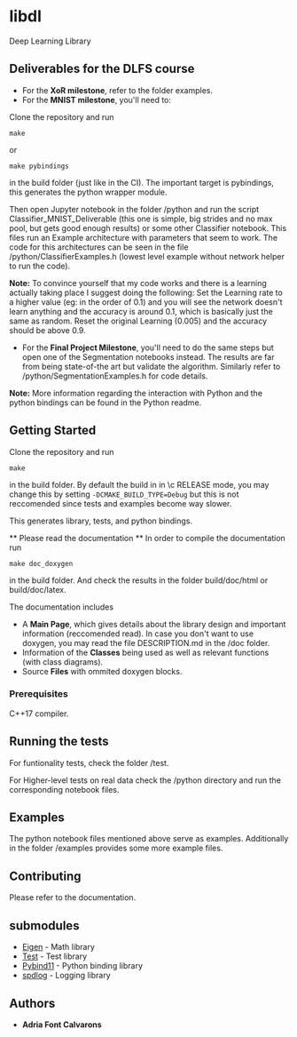 # libdl

Deep Learning Library 

## Deliverables for the DLFS course

- For the **XoR milestone**, refer to the folder examples.
- For the **MNIST milestone**, you'll need to:

Clone the repository and run
```
make
```
or
```
make pybindings
```
in the build folder (just like in the CI). The important target is pybindings, this generates the python wrapper module.

Then open Jupyter notebook in the folder /python and run the script Classifier_MNIST_Deliverable (this one is simple, big strides and no max pool, but gets good enough results) or some other Classifier notebook. This files run an Example architecture with parameters that seem to work. The code for this architectures can be seen in the file /python/ClassifierExamples.h (lowest level example without network helper to run the code).

**Note:** To convince yourself that my code works and there is a learning actually taking place I suggest doing the following: Set the Learning rate to a higher value (eg: in the order of 0.1) and you will see the network doesn't learn anything and the accuracy is around 0.1, which is basically just the same as random. Reset the original Learning (0.005) and the accuracy should be above 0.9.

- For the **Final Project Milestone**, you'll need to do the same steps but open one of the Segmentation notebooks instead. The results are far from being state-of-the art but validate the algorithm. Similarly refer to /python/SegmentationExamples.h for code details.


**Note:** More information regarding the interaction with Python and the python bindings can be found in the Python readme.


## Getting Started

Clone the repository and run
```
make
```
in the build folder. By default the build in in \c RELEASE mode, you may change this by setting ```-DCMAKE_BUILD_TYPE=Debug``` but this is not reccomended since tests and examples become way slower.

This generates library, tests, and python bindings.

** Please read the documentation **
In order to compile the documentation run
```
make doc_doxygen
```
in the build folder. And check the results in the folder build/doc/html or build/doc/latex.

The documentation includes
* A **Main Page**, which gives details about the library design and important information (reccomended read). In case you don't want to use doxygen, you may read the file DESCRIPTION.md in the /doc folder.
* Information of the **Classes** being used as well as relevant functions (with class diagrams).
* Source **Files** with ommited doxygen blocks.



### Prerequisites

C++17 compiler.

## Running the tests

For funtionality tests, check the folder /test.

For Higher-level tests on real data check the /python directory and run the corresponding notebook files.

## Examples
The python notebook files mentioned above serve as examples. Additionally in the folder /examples provides some more example files.

## Contributing
Please refer to the documentation.

## submodules

* [Eigen](http://eigen.tuxfamily.org/index.php?title=Main_Page) - Math library
* [Test](https://github.com/catchorg/Catch2) - Test library
* [Pybind11](https://github.com/pybind/pybind11) - Python binding library
* [spdlog](https://github.com/gabime/spdlog) - Logging library

## Authors

* **Adria Font Calvarons**

